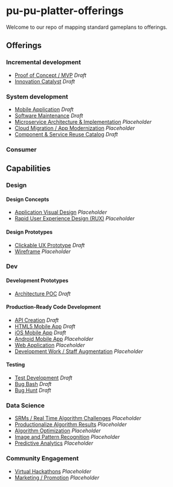 # pu-pu-platter-offerings
Welcome to our repo of mapping standard gameplans to offerings.
## Offerings

### Incremental development
- [Proof of Concept / MVP](/app-mvp/README.md) *Draft*
- [Innovation Catalyst](/innovation-offering/README.md) *Draft*
### System development
- [Mobile Application](/mobile-app-dev/README.md) *Draft*
- [Software Maintenance](/software-maintenance/README.md) *Draft*
- [Microservice Architecture & Implementation](/microservice-architecture/README.md) *Placeholder*
- [Cloud Migration / App Modernization](/cloud-migration/README.md) *Placeholder*
- [Component & Service Reuse Catalog](/reuse-catalog/README.md) *Draft*
### Consumer

## Capabilities

### Design

#### Design Concepts
- [Application Visual Design](/app-visual-design/README.md) *Placeholder*
- [Rapid User Experience Design (RUX)](/rapid-ux/README.md) *Placeholder*

#### Design Prototypes
- [Clickable UX Prototype](/clickable-ux-prototype/README.md) *Draft*
- [Wireframe](/wireframe/README.md) *Placeholder*

### Dev

#### Development Prototypes
- [Architecture POC](/architecture-poc/README.md) *Draft*

#### Production-Ready Code Development

- [API Creation](/api-creation-app/README.md) *Draft*
- [HTML5 Mobile App](/html5-mobile-app/README.md) *Draft*
- [iOS Mobile App](/ios-mobile-app/README.md) *Draft*
- [Android Mobile App](/android-mobile-app/README.md) *Placeholder*
- [Web Application](/web-app/README.md) *Placeholder*
- [Development Work / Staff Augmentation](/dev-augmentation/README.md) *Placeholder*

#### Testing
- [Test Development](/test-development/README.md) *Draft*
- [Bug Bash](/bug-bash/README.md) *Draft*
- [Bug Hunt](/bug-hunt/README.md) *Draft*

### Data Science
- [SRMs / Real Time Algorithm Challenges](/srms/README.md) *Placeholder*
- [Productionalize Algorithm Results](/datascience-to-code/README.md) *Placeholder*
- [Algorithm Optimization](/algo-optimization/README.md) *Placeholder*
- [Image and Pattern Recognition](/image-recognition/README.md) *Placeholder*
- [Predictive Analytics](/predictive-analytics/README.md) *Placeholder*

### Community Engagement
- [Virtual Hackathons](/virtual-hackathons/README.md) *Placeholder*
- [Marketing / Promotion](/marketing-promotion/README.md) *Placeholder*
